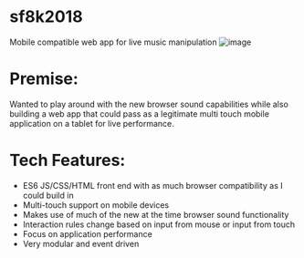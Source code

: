 # sf8k2018
Mobile compatible web app for live music manipulation
![image](https://github.com/JakeCallery/sf8k2018/assets/1918511/835decc1-d906-43c3-a783-236226cb4aa4)


# Premise:
Wanted to play around with the new browser sound capabilities while also building a
web app that could pass as a legitimate multi touch mobile application on a tablet for
live performance.

# Tech Features:
- ES6 JS/CSS/HTML front end with as much browser compatibility as I could build in
- Multi-touch support on mobile devices
- Makes use of much of the new at the time browser sound functionality
- Interaction rules change based on input from mouse or input from touch
- Focus on application performance
- Very modular and event driven
